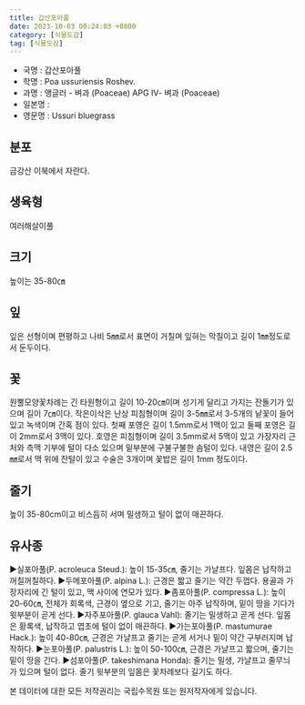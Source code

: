 ```yaml
---
title: 갑산포아풀
date: 2023-10-03 00:24:03 +0800
category: [식물도감]
tag: [식물도감]
---
```




- 국명 : 갑산포아풀
- 학명 : Poa ussuriensis Roshev.
- 과명 : 앵글러 - 벼과 (Poaceae) APG Ⅳ- 벼과 (Poaceae)
- 일본명 : 
- 영문명 : Ussuri bluegrass


## 분포
금강산 이북에서 자란다.
## 생육형
여러해살이풀
## 크기
높이는 35-80㎝
## 잎
잎은 선형이며 편평하고 나비 5㎜로서 표면이 거칠며 잎혀는 막질이고 길이 1㎜정도로서 둔두이다.
## 꽃
원뿔모양꽃차례는 긴 타원형이고 길이 10-20㎝이며 성기게 달리고 가지는 잔돌기가 있으며 길이 7㎝이다. 작은이삭은 난상 피침형이며 길이 3-5㎜로서 3-5개의 낱꽃이 들어 있고 녹색이며 간혹 점이 있다. 첫째 포영은 길이 1.5mm로서 1맥이 있고 둘째 포영은 길이 2mm로서 3맥이 있다. 호영은 피침형이며 길이 3.5mm로서 5맥이 있고 가장자리 근처와 측맥 기부에 털이 다소 있으며 밑부분에 구불구불한 솜털이 있다. 내영은 길이 2.5㎜로서 맥 위에 잔털이 있고 수술은 3개이며 꽃밥은 길이 1mm 정도이다.
## 줄기
높이 35-80cm이고 비스듬히 서며 밀생하고 털이 없이 매끈하다.
## 유사종
▶실포아풀(P. acroleuca Steud.): 높이 15-35㎝, 줄기는 가냘프다. 잎몸은 납작하고 꺼칠꺼칠하다.▶두메포아풀(P. alpina L.): 근경은 짧고 줄기는 약간 두껍다. 용골과 가장자리에 긴 털이 있고, 맥 사이에 연모가 있다.▶좀포아풀(P. compressa L.): 높이 20-60㎝, 전체가 회록색, 근경이 옆으로 기고, 줄기는 아주 납작하며, 밑이 땅을 기다가 윗부분이 곧게 선다. ▶자주포아풀(P. glauca Vahl): 줄기는 밀생하고 곧게 선다. 잎몸은 황록색, 납작하고 엽초에 털이 없이 매끈하다. ▶가는포아풀(P. mastumurae Hack.): 높이 40-80㎝, 근경은 가냘프고 줄기는 곧게 서거나 밑이 약간 구부러지며 납작하다. ▶눈포아풀(P. palustris L.): 높이 50-100㎝, 근경은 가냘프고 짧으며, 줄기는 밑이 땅을 긴다. ▶섬포아풀(P. takeshimana Honda): 줄기는 밀생, 가냘프고 줄무늬가 있으며 털이 없다. 줄기 윗부분의 잎몸은 꽃차례보다 길기도 하다.






본 데이터에 대한 모든 저작권리는 국립수목원 또는 원저작자에게 있습니다.
